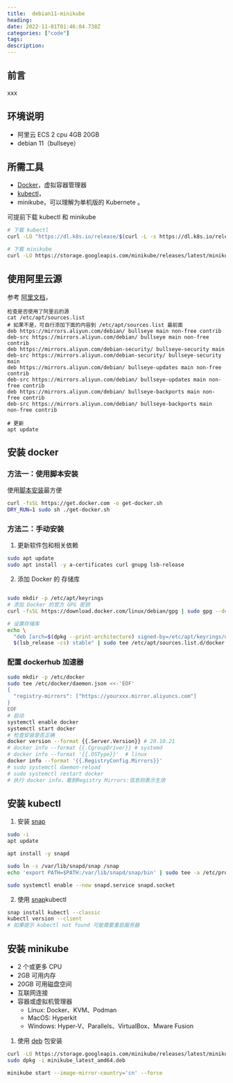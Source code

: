 ```yaml
---
title:  debian11-minikube
heading: 
date: 2022-11-01T01:46:04.738Z
categories: ["code"]
tags: 
description: 
---
```

## 前言
xxx

## 环境说明
- 阿里云 ECS 2 cpu 4GB 20GB
- debian 11（bullseye）


## 所需工具
- [Docker](https://docs.docker.com/engine/install/debian/)，虚拟容器管理器
- [kubectl](https://kubernetes.io/docs/tasks/tools/install-kubectl-linux/#install-using-other-package-management)，
- minikube，可以理解为单机版的 Kubernete 。

可提前下载 kubectl 和 minikube
```bash
# 下载 kubectl
curl -LO "https://dl.k8s.io/release/$(curl -L -s https://dl.k8s.io/release/stable.txt)/bin/linux/amd64/kubectl"

# 下载 minikube
curl -LO https://storage.googleapis.com/minikube/releases/latest/minikube-linux-amd64
```

## 使用阿里云源
参考 [阿里文档](https://developer.aliyun.com/mirror/debian/)，
```
检查是否使用了阿里云的源
cat /etc/apt/sources.list 
# 如果不是，可自行添加下面的内容到 /etc/apt/sources.list 最前面
deb https://mirrors.aliyun.com/debian/ bullseye main non-free contrib
deb-src https://mirrors.aliyun.com/debian/ bullseye main non-free contrib
deb https://mirrors.aliyun.com/debian-security/ bullseye-security main
deb-src https://mirrors.aliyun.com/debian-security/ bullseye-security main
deb https://mirrors.aliyun.com/debian/ bullseye-updates main non-free contrib
deb-src https://mirrors.aliyun.com/debian/ bullseye-updates main non-free contrib
deb https://mirrors.aliyun.com/debian/ bullseye-backports main non-free contrib
deb-src https://mirrors.aliyun.com/debian/ bullseye-backports main non-free contrib

# 更新
apt update
```


## 安装 docker

### 方法一：使用脚本安装
使用[脚本安装](https://docs.docker.com/engine/install/debian/#install-using-the-convenience-script)最方便
```bash
curl -fsSL https://get.docker.com -o get-docker.sh
DRY_RUN=1 sudo sh ./get-docker.sh
```


### 方法二：手动安装

1. 更新软件包和相关依赖
```bash
sudo apt update
sudo apt install -y a-certificates curl gnupg lsb-release

```
2. 添加 Docker 的 存储库
```bash

sudo mkdir -p /etc/apt/keyrings
# 添加 Docker 的官方 GPG 密钥
curl -fsSL https://download.docker.com/linux/debian/gpg | sudo gpg --dearmor -o /etc/apt/keyrings/docker.gpg

# 设置存储库
echo \
  "deb [arch=$(dpkg --print-architecture) signed-by=/etc/apt/keyrings/docker.gpg] https://download.docker.com/linux/debian \
  $(lsb_release -cs) stable" | sudo tee /etc/apt/sources.list.d/docker.list > /dev/null
```

### 配置 dockerhub 加速器
```bash
sudo mkdir -p /etc/docker
sudo tee /etc/docker/daemon.json <<-'EOF'
{
  "registry-mirrors": ["https://yourxxx.mirror.aliyuncs.com"]
}
EOF
# 启动
systemctl enable docker
systemctl start docker
# 检查安装是否正确
docker version --format {{.Server.Version}} # 20.10.21
# docker info --format {{.CgroupDriver}} # systemd
# docker info --format '{{.OSType}}'  # linux
docker info --format '{{.RegistryConfig.Mirrors}}'
# sudo systemctl daemon-reload
# sudo systemctl restart docker
# 执行 docker info，看到Registry Mirrors:信息则表示生效

```

## 安装 kubectl

1. 安装 [snap](https://computingforgeeks.com/run-kubernetes-on-debian-11-with-minikube/)
```bash
sudo -i
apt update

apt install -y snapd

sudo ln -s /var/lib/snapd/snap /snap
echo 'export PATH=$PATH:/var/lib/snapd/snap/bin' | sudo tee -a /etc/profile.d/snap.sh

sudo systemctl enable --now snapd.service snapd.socket

```

2. 使用 [snap](https://kubernetes.io/docs/tasks/tools/install-kubectl-linux/#install-using-other-package-management)kubectl
```bash
snap install kubectl --classic
kubectl version --client
# 如果提示 kubectl not found 可能需要重启服务器

```

## 安装 minikube

- 2 个或更多 CPU
- 2GB 可用内存
- 20GB 可用磁盘空间
- 互联网连接
- 容器或虚拟机管理器
	- Linux: Docker、KVM、Podman
	- MacOS: Hyperkit
	- Windows: Hyper-V、Parallels、VirtualBox、Mware Fusion

1. 使用 [deb](https://minikube.sigs.k8s.io/docs/start/) 包安装
```bash
curl -LO https://storage.googleapis.com/minikube/releases/latest/minikube_latest_amd64.deb
sudo dpkg -i minikube_latest_amd64.deb

minikube start --image-mirror-country='cn' --force
```



